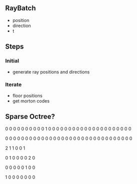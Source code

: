 ## RayBatch

* position
* direction
* t


## Steps

### Initial
* generate ray positions and directions

### Iterate
* floor positions
* get morton codes


## Sparse Octree?

0 0 0 0  0 0 0 0
0 0 1 0  0 0 0 0
0 0 0 0  0 0 0 0
0 0 0 0  0 0 0 0

0 0 0 0  0 0 0 0
0 0 0 0  0 0 0 0
0 0 0 0  0 0 0 0
0 0 0 0  0 0 0 0

2 1
1 0
0 1



0 1  0 0
0 0  2 0

0 0  0 0
0 1  0 0

1 0  0 0
0 0  0 0